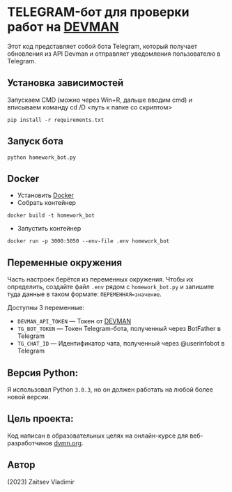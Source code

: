 # TELEGRAM-бот для проверки работ на [DEVMAN](https://dvmn.org/)

Этот код представляет собой бота Telegram, который получает обновления из API Devman и отправляет уведомления пользователю в Telegram.

## Установка зависимостей

Запускаем CMD (можно через Win+R, дальше вводим cmd) и вписываем команду cd /D <путь к папке со скриптом>

```
pip install -r requirements.txt
```

## Запуск бота

```
python homework_bot.py
```

## Docker

- Установить [Docker](https://docs.docker.com/engine/install/)
- Собрать контейнер
```
docker build -t homework_bot
```
 - Запустить контейнер
```
docker run -p 3000:5050 --env-file .env homework_bot
```

## Переменные окружения

Часть настроек берётся из переменных окружения. Чтобы их определить, создайте файл `.env` рядом с `homework_bot.py` и запишите туда данные в таком формате: `ПЕРЕМЕННАЯ=значение`.

Доступны 3 переменные:
- `DEVMAN_API_TOKEN` — Токен от [DEVMAN](https://dvmn.org/api/docs/)
- `TG_BOT_TOKEN` — Токен Telegram-бота, полученный через BotFather в Telegram
- `TG_CHAT_ID` — Идентификатор чата, полученный через @userinfobot в Telegram


## Версия Python: 
Я использовал Python `3.8.3`, но он должен работать на любой более новой версии.

## Цель проекта:
Код написан в образовательных целях на онлайн-курсе для веб-разработчиков [dvmn.org](https://dvmn.org/).

## Автор
(2023) Zaitsev Vladimir
